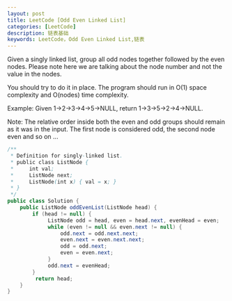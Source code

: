 ```yaml
---
layout: post
title: LeetCode [Odd Even Linked List]
categories: [LeetCode]
description: 链表基础
keywords: LeetCode，Odd Even Linked List,链表
---
```


Given a singly linked list, group all odd nodes together followed by the even nodes. Please note here we are talking about the node number and not the value in the nodes.

You should try to do it in place. The program should run in O(1) space complexity and O(nodes) time complexity.

Example:
Given 1->2->3->4->5->NULL,
return 1->3->5->2->4->NULL.

Note:
The relative order inside both the even and odd groups should remain as it was in the input. 
The first node is considered odd, the second node even and so on ...



```java
/**
 * Definition for singly-linked list.
 * public class ListNode {
 *     int val;
 *     ListNode next;
 *     ListNode(int x) { val = x; }
 * }
 */
public class Solution {
    public ListNode oddEvenList(ListNode head) {
        if (head != null) {
             ListNode odd = head, even = head.next, evenHead = even; 
             while (even != null && even.next != null) {
                 odd.next = odd.next.next; 
                 even.next = even.next.next; 
                 odd = odd.next;
                 even = even.next;
             }
             odd.next = evenHead; 
        }
         return head;
    }
}
```

